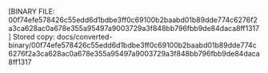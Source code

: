[BINARY FILE: 00f74efe578426c55edd6d1bdbe3ff0c69100b2baabd01b89dde774c6276f2a3ca628ac0a678e355a95497a9003729a3f848bb796fbb9de84daca8ff1317]
Stored copy: docs/converted-binary/00f74efe578426c55edd6d1bdbe3ff0c69100b2baabd01b89dde774c6276f2a3ca628ac0a678e355a95497a9003729a3f848bb796fbb9de84daca8ff1317
